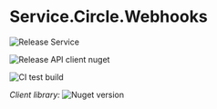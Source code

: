 # Service.Circle.Webhooks

![Release Service](https://github.com/MyJetWallet/Service.Circle.Webhooks/workflows/Release%20Service/badge.svg)

![Release API client nuget](https://github.com/MyJetWallet/Service.Circle.Webhooks/workflows/Release%20API%20client%20nuget/badge.svg)

![CI test build](https://github.com/MyJetWallet/Service.Circle.Webhooks/workflows/CI%20test%20build/badge.svg)

*Client library:* ![Nuget version](https://img.shields.io/nuget/v/MyJetWallet.Service.Circle.Webhooks.Client?label=MyJetWallet.Service.Circle.Webhooks.Client&style=social)

